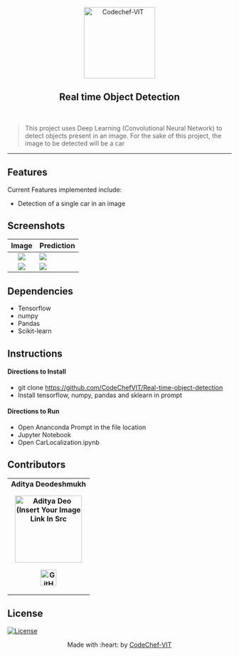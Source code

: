 <p align="center"><a href="https://www.codechefvit.com" target="_blank"><img src="https://i.ibb.co/4J9LXxS/cclogo.png" width=160 title="CodeChef-VIT" alt="Codechef-VIT"></a>
</p>

<h2 align="center"> Real time Object Detection </h2>
<br/>

> This project uses Deep Learning (Convolutional Neural Network) to detect objects present in an image.
> For the sake of this project, the image to be detected will be a car

---

 
## Features
Current Features implemented include:
- Detection of a single car in an image
## Screenshots
Image           |  Prediction
:-------------------------:|:-------------------------
![](https://i.ibb.co/ZSRJVsV/screenshot1.png) |![](https://i.ibb.co/gZKVqsq/screenshot2.png)
![](https://i.ibb.co/MfXXnC7/screenshot3.png) |![](https://i.ibb.co/F6fcJYz/screenshot4.png)
</p>


## Dependencies
 - Tensorflow
 - numpy
 - Pandas
 - Scikit-learn

## Instructions

#### Directions to Install
- git clone https://github.com/CodeChefVIT/Real-time-object-detection
- Install tensorflow, numpy, pandas and sklearn in prompt
#### Directions to Run
- Open Ananconda Prompt in the file location
- Jupyter Notebook
- Open CarLocalization.ipynb
## Contributors

<table>
	<tr align="center" style="font-weight:bold">
		<td>
		Aditya Deodeshmukh
		<p align="center">
			<img src = "https://i.ibb.co/gvScW4Z/avatar.png" width="150" height="150" alt="Aditya Deo (Insert Your Image Link In Src">
		</p>
			<p align="center">
				<a href = "https://github.com/AdityaDeodeshmukh">
					<img src = "http://www.iconninja.com/files/241/825/211/round-collaboration-social-github-code-circle-network-icon.svg" width="36" height = "36" alt="GitHub"/>
				</a>
			</p>
		</td>			
	</tr>
</table>

## License
[![License](http://img.shields.io/:license-mit-blue.svg?style=flat-square)](http://badges.mit-license.org)

<p align="center">
	Made with :heart: by <a href="https://www.codechefvit.com" target="_blank">CodeChef-VIT</a>
</p>
